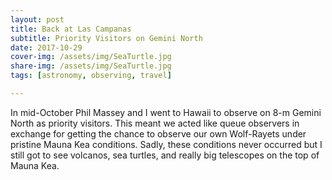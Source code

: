 ```yaml
---
layout: post
title: Back at Las Campanas
subtitle: Priority Visitors on Gemini North
date: 2017-10-29
cover-img: /assets/img/SeaTurtle.jpg
share-img: /assets/img/SeaTurtle.jpg
tags: [astronomy, observing, travel]

---
```


In mid-October Phil Massey and I went to Hawaii to observe on 8-m Gemini North as priority visitors. This meant we acted like queue observers in exchange for getting the chance to observe our own Wolf-Rayets under pristine Mauna Kea conditions. Sadly, these conditions never occurred but I still got to see volcanos, sea turtles, and really big telescopes on the top of Mauna Kea.
